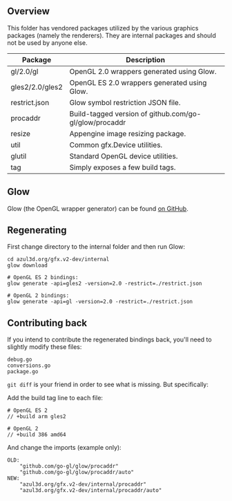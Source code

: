 ## Overview

This folder has vendored packages utilized by the various graphics packages (namely the renderers). They are internal packages and should not be used by anyone else.

| Package         | Description                                            |
|-----------------|--------------------------------------------------------|
| gl/2.0/gl       | OpenGL 2.0 wrappers generated using Glow.              |
| gles2/2.0/gles2 | OpenGL ES 2.0 wrappers generated using Glow.           |
| restrict.json   | Glow symbol restriction JSON file.                     |
| procaddr        | Build-tagged version of github.com/go-gl/glow/procaddr |
| resize          | Appengine image resizing package.                      |
| util            | Common gfx.Device utilities.                           |
| glutil          | Standard OpenGL device utilities.                      |
| tag             | Simply exposes a few build tags.                       |

## Glow

Glow (the OpenGL wrapper generator) can be found [on GitHub](http://github.com/go-gl/glow).

## Regenerating

First change directory to the internal folder and then run Glow:

```
cd azul3d.org/gfx.v2-dev/internal
glow download

# OpenGL ES 2 bindings:
glow generate -api=gles2 -version=2.0 -restrict=./restrict.json

# OpenGL 2 bindings:
glow generate -api=gl -version=2.0 -restrict=./restrict.json
```

## Contributing back

If you intend to contribute the regenerated bindings back, you'll need to slightly modify these files:

```
debug.go
conversions.go
package.go
```

`git diff` is your friend in order to see what is missing. But specifically:

Add the build tag line to each file:

```
# OpenGL ES 2
// +build arm gles2

# OpenGL 2
// +build 386 amd64
```

And change the imports (example only):

```
OLD:
	"github.com/go-gl/glow/procaddr"
	"github.com/go-gl/glow/procaddr/auto"
NEW:
	"azul3d.org/gfx.v2-dev/internal/procaddr"
	"azul3d.org/gfx.v2-dev/internal/procaddr/auto"
```
